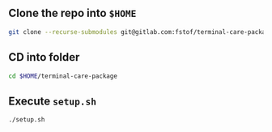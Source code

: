 ## Clone the repo into `$HOME`
```bash
git clone --recurse-submodules git@gitlab.com:fstof/terminal-care-package.git $HOME/terminal-care-package
```

## CD into folder
```bash
cd $HOME/terminal-care-package
```

## Execute `setup.sh`
```bash
./setup.sh
```